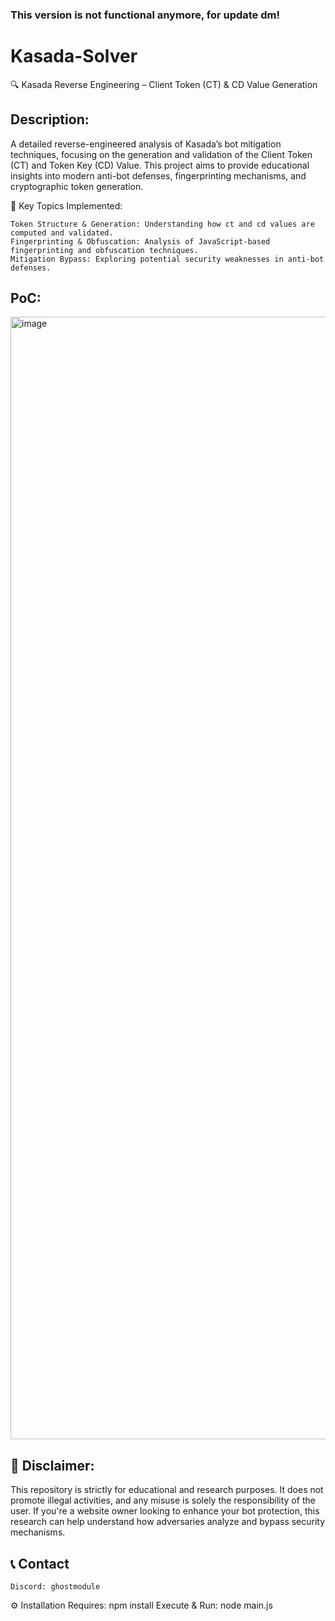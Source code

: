 ### **This version is not functional anymore, for update dm!**


# Kasada-Solver
🔍 Kasada Reverse Engineering – Client Token (CT) &amp; CD Value Generation

## Description:
A detailed reverse-engineered analysis of Kasada’s bot mitigation techniques, focusing on the generation and validation of the Client Token (CT) and Token Key (CD) Value. This project aims to provide educational insights into modern anti-bot defenses, fingerprinting mechanisms, and cryptographic token generation.

📌 Key Topics Implemented:

    Token Structure & Generation: Understanding how ct and cd values are computed and validated.
    Fingerprinting & Obfuscation: Analysis of JavaScript-based fingerprinting and obfuscation techniques.
    Mitigation Bypass: Exploring potential security weaknesses in anti-bot defenses. 
    
## PoC:
<img width="1796" alt="image" src="https://github.com/user-attachments/assets/9795c658-938a-4736-902f-9a17c829b47c" />


## 🚨 Disclaimer:
This repository is strictly for educational and research purposes. It does not promote illegal activities, and any misuse is solely the responsibility of the user. If you're a website owner looking to enhance your bot protection, this research can help understand how adversaries analyze and bypass security mechanisms.


## 📞 Contact
    Discord: ghostmodule
    
⚙️ Installation
Requires: npm install
Execute & Run: node main.js
